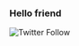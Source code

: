 ### Hello friend

![Twitter Follow](https://img.shields.io/twitter/follow/christopher?style=social)
